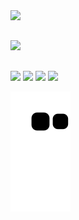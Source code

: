 <div>
  <a href="https://github.com/erick-mosca">
  <img src="https://github-readme-stats.vercel.app/api?username=erick-mosca&show_icons=true&count_private=true&theme=dark">
</div>
  
  ##
<a href="https://www.linkedin.com/in/erickmosca" target="_blank"><img src="https://img.shields.io/badge/-LinkedIn-%230077B5?style=for-the-badge&logo=linkedin&logoColor=white&count_private=true" target="_blank"></a> 

  ##
<img src="https://img.shields.io/badge/Amazon_AWS-232F3E?style=for-the-badge&logo=amazon-aws&logoColor=white"></a>
<img src="https://img.shields.io/badge/Google_Cloud-4285F4?style=for-the-badge&logo=google-cloud&logoColor=white"></a>
<img src="https://img.shields.io/badge/Windows-0078D6?style=for-the-badge&logo=windows&logoColor=white"></a>
<img src="https://img.shields.io/badge/Linux_Mint-87CF3E?style=for-the-badge&logo=linux-mint&logoColor=white"></a>

![Snake animation](https://github.com/erick-mosca/erick-mosca/blob/output/github-contribution-grid-snake.svg)
